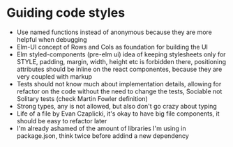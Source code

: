 # Guiding code styles

- Use named functions instead of anonymous because they are more helpful when debugging
- Elm-UI concept of Rows and Cols as foundation for building the UI
- Elm styled-components (pre-elm ui) idea of keeping stylesheets only for STYLE, padding, margin, width, height etc is forbidden there, positioning attributes should be inline on the react componentes, because they are very coupled with markup
- Tests should not know much about implementation details, allowing for refactor on the code without the need to change the tests, Sociable not Solitary tests (check Martin Fowler definition)
- Strong types, any is not allowed, but also don't go crazy about typing
- Life of a file by Evan Czaplicki, it's okay to have big file components, it should be easy to refactor later
- I'm already ashamed of the amount of libraries I'm using in package.json, think twice before addind a new dependency
